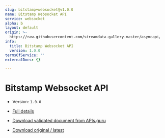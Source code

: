 ```yaml
---
slug: bitstamp+websocket@v1.0.0
name: Bitstamp Websocket API
service: websocket
alpha: b
layout: default
origin: >-
  https://raw.githubusercontent.com/streamdata-gallery-master/asyncapi/master/_listings/bitstamp/bitstamp-websocket-api-async.md
info:
  title: Bitstamp Websocket API
  version: 1.0.0
termsOfService: ''
externalDocs: {}

---
```

# Bitstamp Websocket API

* Version: `1.0.0`
* [Full details](../html/bitstamp+websocket@v1.0.0.html)





* [Download validated document from APIs.guru](https://raw.githubusercontent.com/APIs-guru/asyncapi-directory/master/docs/APIs/bitstamp%2Bwebsocket%40v1.0.0.yaml)
* [Download original / latest](https://raw.githubusercontent.com/streamdata-gallery-master/asyncapi/master/_listings/bitstamp/bitstamp-websocket-api-async.md)

<script type="application/ld+json">
{
  "@context": "http://schema.org/",
  "@type": "WebAPI",

  "documentation": "",

  "name": "Bitstamp Websocket API"
}
</script>
